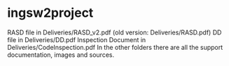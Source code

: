 # ingsw2project
RASD file in Deliveries/RASD_v2.pdf (old version: Deliveries/RASD.pdf)
DD file in Deliveries/DD.pdf
Inspection Document in Deliveries/CodeInspection.pdf
In the other folders there are all the support documentation, images and sources.



